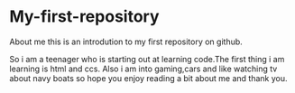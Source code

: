 # My-first-repository
About me this is an introdution to my first repository on github.

So i am a teenager who is starting out at learning code.The first thing i am learning is html and ccs. Also i am into gaming,cars and like watching tv about navy boats so hope you enjoy reading a bit about me and thank you. 
